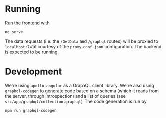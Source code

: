 # Running

Run the frontend with
```shell
ng serve
```

The data requests (i.e. the `/GetData` and `/graphql` routes) will be proxied to
`localhost:7410` courtesy of the `proxy.conf.json` configuration. The backend is
expected to be running.

# Development

We're using `apollo-angular` as a GraphQL client library. We're also using
`graphql-codegen` to generate code based on a schema (which it reads from the
server, through introspection) and a list of queries (see
`src/app/graphql/collection.graphql`). The code generation is run by
```shell
npm run graphql-codegen
```
